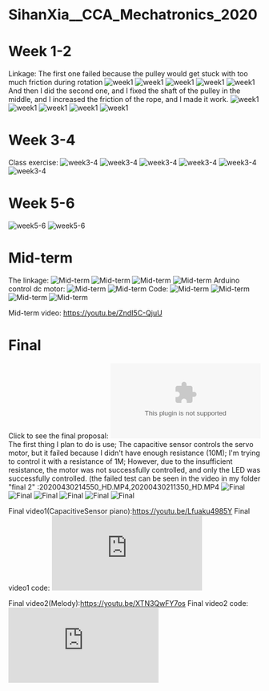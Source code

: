 # SihanXia__CCA_Mechatronics_2020
# Week 1-2
Linkage:
The first one failed because the pulley would get stuck with too much friction during rotation
![week1](https://github.com/sihanxia/SihanXia__CCA_Mechatronics_2020/blob/master/Pulley/IMG_3060.JPG)
![week1](https://github.com/sihanxia/SihanXia__CCA_Mechatronics_2020/blob/master/Pulley/IMG_3061.JPG)
![week1](https://github.com/sihanxia/SihanXia__CCA_Mechatronics_2020/blob/master/Pulley/IMG_3060.JPG)
![week1](https://github.com/sihanxia/SihanXia__CCA_Mechatronics_2020/blob/master/Pulley/IMG_3063.JPG)
![week1](https://github.com/sihanxia/SihanXia__CCA_Mechatronics_2020/blob/master/Pulley/IMG_3064.gif)
And then I did the second one, and I fixed the shaft of the pulley in the middle, and I increased the friction of the rope, and I made it work.
![week1](/Pulley/IMG_0660.JPG)
![week1](Pulley/IMG_0661.JPG)
![week1](Pulley/IMG_0674.JPG)
![week1](https://github.com/sihanxia/SihanXia__CCA_Mechatronics_2020/blob/master/Pulley/IMG_0676%20%5B640i%5D.gif)
![week1](https://github.com/sihanxia/SihanXia__CCA_Mechatronics_2020/blob/master/Pulley/IMG_0677%20%5B640i%5D.gif)
# Week 3-4
Class exercise:
![week3-4](https://github.com/sihanxia/SihanXia__CCA_Mechatronics_2020/blob/master/LED/IMG_0865%20%5B640i%5D.gif)
![week3-4](https://github.com/sihanxia/SihanXia__CCA_Mechatronics_2020/blob/master/LED/IMG_0866%20%5B640i%5D.gif)
![week3-4](https://github.com/sihanxia/SihanXia__CCA_Mechatronics_2020/blob/master/LED/IMG_0867%20%5B640i%5D.gif)
![week3-4](https://github.com/sihanxia/SihanXia__CCA_Mechatronics_2020/blob/master/LED/IMG_1207(1).gif)
![week3-4](https://github.com/sihanxia/SihanXia__CCA_Mechatronics_2020/blob/master/LED/IMG_1215(1).gif)
![week3-4](https://github.com/sihanxia/SihanXia__CCA_Mechatronics_2020/blob/master/LED/sd1582254138_2%20%5B640i%5D.gif)
# Week 5-6
![week5-6](https://github.com/sihanxia/SihanXia__CCA_Mechatronics_2020/blob/master/Motor/IMG_1227.gif)
![week5-6](https://github.com/sihanxia/SihanXia__CCA_Mechatronics_2020/blob/master/Motor/IMG_1228.gif)

# Mid-term
The linkage:
![Mid-term](https://github.com/sihanxia/SihanXia__CCA_Mechatronics_2020/blob/master/Midterm/IMG_3056.JPG)
![Mid-term](https://github.com/sihanxia/SihanXia__CCA_Mechatronics_2020/blob/master/Midterm/IMG_3057.JPG)
![Mid-term](https://github.com/sihanxia/SihanXia__CCA_Mechatronics_2020/blob/master/Midterm/IMG_3058.JPG)
![Mid-term](https://github.com/sihanxia/SihanXia__CCA_Mechatronics_2020/blob/master/Midterm/IMG_3059.JPG)
Arduino control dc motor:
![Mid-term](https://github.com/sihanxia/SihanXia__CCA_Mechatronics_2020/blob/master/Midterm/IMG_2412(1).JPG)
![Mid-term](https://github.com/sihanxia/SihanXia__CCA_Mechatronics_2020/blob/master/Midterm/IMG_2414.JPG)
Code:
![Mid-term](https://github.com/sihanxia/SihanXia__CCA_Mechatronics_2020/blob/master/Midterm/IMG_2407(20200430-210539).JPG)
![Mid-term](https://github.com/sihanxia/SihanXia__CCA_Mechatronics_2020/blob/master/Midterm/IMG_2408(20200430-210537).JPG)
![Mid-term](https://github.com/sihanxia/SihanXia__CCA_Mechatronics_2020/blob/master/Midterm/Midterm%20project.gif)
![Mid-term](https://github.com/sihanxia/SihanXia__CCA_Mechatronics_2020/blob/master/Midterm/Mid-term%202.gif)

Mid-term video: https://youtu.be/ZndI5C-QjuU

# Final
Click to see the final proposal:
![Final](https://github.com/sihanxia/SihanXia__CCA_Mechatronics_2020/blob/master/Final1/final%20project%20proposal.doc)
The first thing I plan to do is use; The capacitive sensor controls the servo motor, but it failed because I didn't have enough resistance (10M); I'm trying to control it with a resistance of 1M; However, due to the insufficient resistance, the motor was not successfully controlled, and only the LED was successfully controlled. (the failed test can be seen in the video in my folder "final 2" :20200430214550_HD.MP4,20200430211350_HD.MP4
![Final](https://github.com/sihanxia/SihanXia__CCA_Mechatronics_2020/blob/master/Final1/IMG_2905.JPG)
![Final](https://github.com/sihanxia/SihanXia__CCA_Mechatronics_2020/blob/master/Final1/IMG_3036.JPG)
![Final](https://github.com/sihanxia/SihanXia__CCA_Mechatronics_2020/blob/master/Final1/IMG_3035.JPG)
![Final](https://github.com/sihanxia/SihanXia__CCA_Mechatronics_2020/blob/master/Final2/20200430213849_HD.gif)
![Final](https://github.com/sihanxia/SihanXia__CCA_Mechatronics_2020/blob/master/Final2/IMG_3026.gif)
![Final](https://github.com/sihanxia/SihanXia__CCA_Mechatronics_2020/blob/master/Final2/20200430214202_HD.gif)

Final video1(CapacitiveSensor piano):https://youtu.be/Lfuaku4985Y
Final video1 code:
![Final](https://github.com/sihanxia/SihanXia__CCA_Mechatronics_2020/blob/master/Final1/Final%20code.txt)

Final video2(Melody):https://youtu.be/XTN3QwFY7os
Final video2 code:
![Final](https://github.com/sihanxia/SihanXia__CCA_Mechatronics_2020/blob/master/Final1/%E6%96%87%E6%9C%AC(2020-05-01%20135809).txt)
